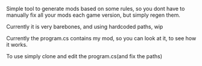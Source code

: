 Simple tool to generate mods based on some rules, so you dont have to manually fix all your mods each game version, but simply regen them.

Currently it is very barebones, and using hardcoded paths, wip

Currently the program.cs contains my mod, so you can look at it, to see how it works.

To use simply clone and edit the program.cs(and fix the paths)
